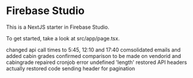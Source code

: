 # Firebase Studio

This is a NextJS starter in Firebase Studio.

To get started, take a look at src/app/page.tsx.


changed api call times to 5:45, 12:10 and 17:40
comsolidated emails and added cabin grades
confirmed comparison to be made on vendorid and cabingrade
repaired cronjob error undefined 'length'
restored API headers
actually restored code
sending header for pagination
